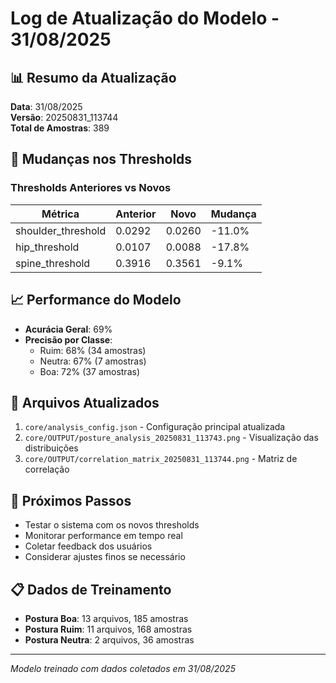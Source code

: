 # Log de Atualização do Modelo - 31/08/2025

## 📊 Resumo da Atualização

**Data**: 31/08/2025  
**Versão**: 20250831_113744  
**Total de Amostras**: 389

## 🔄 Mudanças nos Thresholds

### Thresholds Anteriores vs Novos

| Métrica | Anterior | Novo | Mudança |
|---------|----------|------|---------|
| shoulder_threshold | 0.0292 | 0.0260 | -11.0% |
| hip_threshold | 0.0107 | 0.0088 | -17.8% |
| spine_threshold | 0.3916 | 0.3561 | -9.1% |

## 📈 Performance do Modelo

- **Acurácia Geral**: 69%
- **Precisão por Classe**:
  - Ruim: 68% (34 amostras)
  - Neutra: 67% (7 amostras)
  - Boa: 72% (37 amostras)

## 📁 Arquivos Atualizados

1. `core/analysis_config.json` - Configuração principal atualizada
2. `core/OUTPUT/posture_analysis_20250831_113743.png` - Visualização das distribuições
3. `core/OUTPUT/correlation_matrix_20250831_113744.png` - Matriz de correlação

## 🎯 Próximos Passos

- Testar o sistema com os novos thresholds
- Monitorar performance em tempo real
- Coletar feedback dos usuários
- Considerar ajustes finos se necessário

## 📋 Dados de Treinamento

- **Postura Boa**: 13 arquivos, 185 amostras
- **Postura Ruim**: 11 arquivos, 168 amostras
- **Postura Neutra**: 2 arquivos, 36 amostras

---
*Modelo treinado com dados coletados em 31/08/2025*
